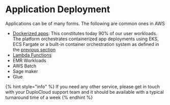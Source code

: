# Application Deployment

Applications can be of many forms. The following are common ones in AWS

* [Dockerized apps](../container-deployments/): This constitutes today 90% of our user workloads. The platform orchestrates containerized app deployments using EKS, ECS Fargate or a built-in container orchestration system as defined in the [previous section](../container-deployments/)
* [Lambda Functions](../aws-services/lambda/)
* EMR Workloads
* AWS Batch
* Sage maker
* Glue&#x20;

{% hint style="info" %}
If you need any other service, please get in touch with your DuploCloud support team and it should be available with a typical turnaround time of a week
{% endhint %}
